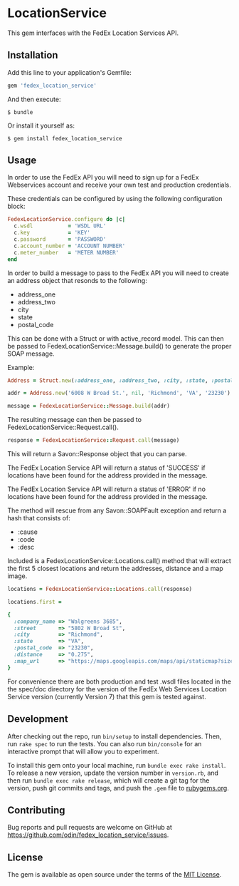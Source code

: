 # LocationService

This gem interfaces with the FedEx Location Services API.

## Installation

Add this line to your application's Gemfile:

```ruby
gem 'fedex_location_service'
```

And then execute:

    $ bundle

Or install it yourself as:

    $ gem install fedex_location_service

## Usage

In order to use the FedEx API you will need to sign up for a FedEx Webservices account and receive your own test and production credentials.

These credentials can be configured by using the following configuration block:

```ruby
FedexLocationService.configure do |c|
  c.wsdl           = 'WSDL URL'
  c.key            = 'KEY'
  c.password       = 'PASSWORD'
  c.account_number = 'ACCOUNT NUMBER'
  c.meter_number   = 'METER NUMBER'
end
```

In order to build a message to pass to the FedEx API you will need to create an address object that resonds to the following:

* address_one
* address_two
* city
* state
* postal_code

This can be done with a Struct or with active_record model. This can then be passed to FedexLocationService::Message.build() to generate the proper SOAP message.

Example:

```ruby
Address = Struct.new(:address_one, :address_two, :city, :state, :postal_code)

addr = Address.new('6008 W Broad St.', nil, 'Richmond', 'VA', '23230')

message = FedexLocationService::Message.build(addr)
```

The resulting message can then be passed to FedexLocationService::Request.call().

```ruby
response = FedexLocationService::Request.call(message)
```

This will return a Savon::Response object that you can parse.

The FedEx Location Service API will return a status of 'SUCCESS' if locations have been found for the address provided in the message.

The FedEx Location Service API will return a status of 'ERROR' if no locations have been found for the address provided in the message.

The method will rescue from any Savon::SOAPFault exception and return a hash that consists of:

* :cause
* :code
* :desc

Included is a FedexLocationService::Locations.call() method that will extract the first 5 closest locations and return the addresses, distance and a map image.

```ruby
locations = FedexLocationService::Locations.call(response)

locations.first =

{
  :company_name => "Walgreens 3685",
  :street       => "5802 W Broad St",
  :city         => "Richmond",
  :state        => "VA",
  :postal_code  => "23230",
  :distance     => "0.275",
  :map_url      => "https://maps.googleapis.com/maps/api/staticmap?size=350x350&zoom=15&markers=color:blue%7Clabel:A%7C37.59091,-77.50386&maptype=roadmap&sensor=false"
}
```

For convenience there are both production and test .wsdl files located in the the spec/doc directory for the version of the FedEx Web Services Location Service version (currently Version 7) that this gem is tested against.

## Development

After checking out the repo, run `bin/setup` to install dependencies. Then, run `rake spec` to run the tests. You can also run `bin/console` for an interactive prompt that will allow you to experiment.

To install this gem onto your local machine, run `bundle exec rake install`. To release a new version, update the version number in `version.rb`, and then run `bundle exec rake release`, which will create a git tag for the version, push git commits and tags, and push the `.gem` file to [rubygems.org](https://rubygems.org).

## Contributing

Bug reports and pull requests are welcome on GitHub at https://github.com/odin/fedex_location_service/issues.

## License

The gem is available as open source under the terms of the [MIT License](http://opensource.org/licenses/MIT).
